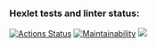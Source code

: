 ### Hexlet tests and linter status:
[![Actions Status](https://github.com/NastasiyaT/java-project-99/actions/workflows/hexlet-check.yml/badge.svg)](https://github.com/NastasiyaT/java-project-99/actions)
[![Maintainability](https://api.codeclimate.com/v1/badges/ddc4faf736226eb00cfc/maintainability)](https://codeclimate.com/github/NastasiyaT/java-project-99/maintainability)
<a href="https://codeclimate.com/github/NastasiyaT/java-project-99/test_coverage"><img src="https://api.codeclimate.com/v1/badges/ddc4faf736226eb00cfc/test_coverage" /></a>